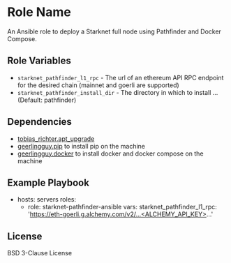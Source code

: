 Role Name
=========

An Ansible role to deploy a Starknet full node using Pathfinder and Docker Compose.

Role Variables
--------------

* `starknet_pathfinder_l1_rpc` - The  url of an ethereum API RPC endpoint for the desired chain (mainnet and goerli are supported) 
* `starknet_pathfinder_install_dir` - The directory in which to install ... (Default: pathfinder)

Dependencies
------------

- [tobias_richter.apt_upgrade](https://github.com/tobias-richter/ansible-apt-upgrade)
- [geerlingguy.pip](https://github.com/geerlingguy/ansible-role-pip) to install pip on the machine
- [geerlingguy.docker](https://github.com/geerlingguy/ansible-role-docker) to install docker and docker compose on the machine

Example Playbook
----------------

  - hosts: servers
    roles:
       - role: starknet-pathfinder-ansible
    vars:
      starknet_pathfinder_l1_rpc: 'https://eth-goerli.g.alchemy.com/v2/...<ALCHEMY_API_KEY>...'           
   

License
-------

BSD 3-Clause License


